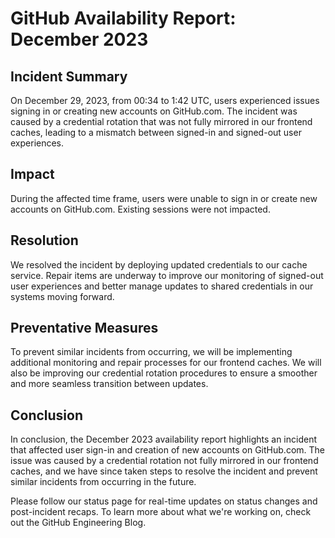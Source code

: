 
GitHub Availability Report: December 2023
=============================================

Incident Summary
---------------

On December 29, 2023, from 00:34 to 1:42 UTC, users experienced issues signing in or creating new accounts on GitHub.com. The incident was caused by a credential rotation that was not fully mirrored in our frontend caches, leading to a mismatch between signed-in and signed-out user experiences.

Impact
-----

During the affected time frame, users were unable to sign in or create new accounts on GitHub.com. Existing sessions were not impacted.

Resolution
-----------

We resolved the incident by deploying updated credentials to our cache service. Repair items are underway to improve our monitoring of signed-out user experiences and better manage updates to shared credentials in our systems moving forward.

Preventative Measures
--------------------

To prevent similar incidents from occurring, we will be implementing additional monitoring and repair processes for our frontend caches. We will also be improving our credential rotation procedures to ensure a smoother and more seamless transition between updates.

Conclusion
----------

In conclusion, the December 2023 availability report highlights an incident that affected user sign-in and creation of new accounts on GitHub.com. The issue was caused by a credential rotation not fully mirrored in our frontend caches, and we have since taken steps to resolve the incident and prevent similar incidents from occurring in the future.

Please follow our status page for real-time updates on status changes and post-incident recaps. To learn more about what we're working on, check out the GitHub Engineering Blog.